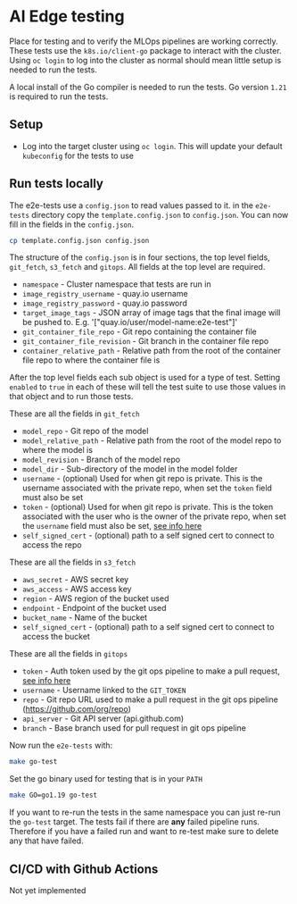 # AI Edge testing

Place for testing and to verify the MLOps pipelines are working correctly. These tests use the `k8s.io/client-go` package to interact with the cluster. Using `oc login` to log into the cluster as normal should mean little setup is needed to run the tests.

A local install of the Go compiler is needed to run the tests. Go version `1.21` is required to run the tests.

## Setup
- Log into the target cluster using `oc login`. This will update your default `kubeconfig` for the tests to use

## Run tests locally

The e2e-tests use a `config.json` to read values passed to it. in the `e2e-tests` directory copy the `template.config.json` to `config.json`. You can now fill in the fields in the `config.json`.

```bash
cp template.config.json config.json
```

The structure of the `config.json` is in four sections, the top level fields, `git_fetch`, `s3_fetch` and `gitops`. All fields at the top level are required.

- `namespace` - Cluster namespace that tests are run in
- `image_registry_username` - quay.io username
- `image_registry_password` - quay.io password
- `target_image_tags` - JSON array of image tags that the final image will be pushed to. E.g. '["quay.io/user/model-name:e2e-test"]'
- `git_container_file_repo` - Git repo containing the container file
- `git_container_file_revision` - Git branch in the container file repo
- `container_relative_path` - Relative path from the root of the container file repo to where the container file is

After the top level fields each sub object is used for a type of test. Setting `enabled` to `true` in each of these will tell the test suite to use those values in that object and to run those tests.

These are all the fields in `git_fetch`

- `model_repo` - Git repo of the model
- `model_relative_path` - Relative path from the root of the model repo to where the model is 
- `model_revision` - Branch of the model repo
- `model_dir` - Sub-directory of the model in the model folder 
- `username` - (optional) Used for when git repo is private. This is the username associated with the private repo, when set the `token` field must also be set
- `token` - (optional) Used for when git repo is private. This is the token associated with the user who is the owner of the private repo, when set the `username` field must also be set, [see info here](../../pipelines/README.md#git-repository-and-credentials)
- `self_signed_cert` - (optional) path to a self signed cert to connect to access the repo

These are all the fields in `s3_fetch`

- `aws_secret` - AWS secret key
- `aws_access` - AWS access key
- `region` - AWS region of the bucket used
- `endpoint` - Endpoint of the bucket used
- `bucket_name` - Name of the bucket 
- `self_signed_cert` - (optional) path to a self signed cert to connect to access the bucket

These are all the fields in `gitops`

- `token` - Auth token used by the git ops pipeline to make a pull request, [see info here](../../manifests/README.md#git-repository-and-credentials)
- `username` - Username linked to the `GIT_TOKEN`
- `repo` - Git repo URL used to make a pull request in the git ops pipeline (https://github.com/org/repo)
- `api_server` - Git API server (api.github.com)
- `branch` - Base branch used for pull request in git ops pipeline

Now run the `e2e-tests` with:

```bash
make go-test
```
Set the go binary used for testing that is in your `PATH`
```bash
make GO=go1.19 go-test
```

If you want to re-run the tests in the same namespace you can just re-run the `go-test` target. The tests fail if there are **any** failed pipeline runs. Therefore if you have a failed run and want to re-test make sure to delete any that have failed.

## CI/CD with Github Actions
Not yet implemented
